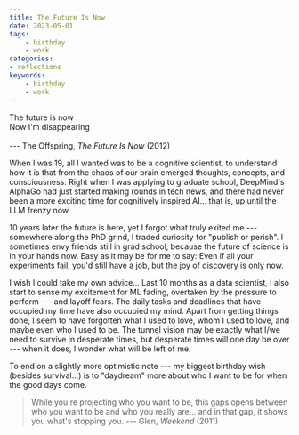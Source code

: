 ```yaml
---
title: The Future Is Now
date: 2023-05-01
tags:
    - birthday
    - work 
categories:
- reflections
keywords:
    - birthday
    - work 
---
```



The future is now <br/> Now I'm disappearing <br/><br/>--- The Offspring, *The Future Is Now* (2012)

When I was 19, all I wanted was to be a cognitive scientist, to understand how it is that from the chaos of our brain emerged thoughts, concepts, and consciousness. Right when I was applying to graduate school, DeepMind's AlphaGo had just started making rounds in tech news, and there had never been a more exciting time for cognitively inspired AI... that is, up until the LLM frenzy now.

10 years later the future is here, yet I forgot what truly exited me --- somewhere along the PhD grind, I traded curiosity for "publish or perish". I sometimes envy friends still in grad school, because the future of science is in your hands now. Easy as it may be for me to say: Even if all your experiments fail, you'd still have a job, but the joy of discovery is only now.  

I wish I could take my own advice... Last 10 months as a data scientist, I also start to sense my excitement for ML fading, overtaken by the pressure to perform --- and layoff fears. The daily tasks and deadlines that have occupied my time have also occupied my mind. Apart from getting things done, I seem to have forgotten what I used to love, whom I used to love, and maybe even who I used to be. The tunnel vision may be exactly what I/we need to survive in desperate times, but desperate times will one day be over --- when it does, I wonder what will be left of me. 

To end on a slightly more optimistic note --- my biggest birthday wish (besides survival...) is to "daydream" more about who I want to be for when the good days come. 

> While you're projecting who you want to be, this gaps opens between who you want to be and who you really are... and in that gap, it shows you what's stopping you. --- Glen, *Weekend* (2011)